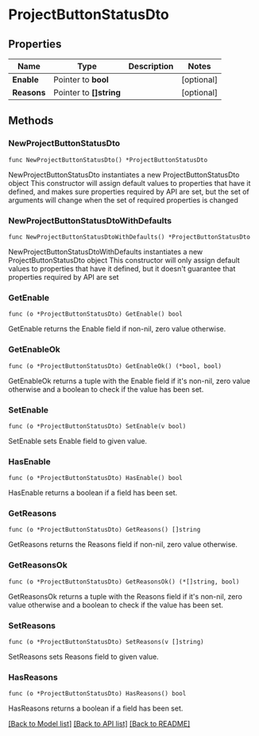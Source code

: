 # ProjectButtonStatusDto

## Properties

Name | Type | Description | Notes
------------ | ------------- | ------------- | -------------
**Enable** | Pointer to **bool** |  | [optional] 
**Reasons** | Pointer to **[]string** |  | [optional] 

## Methods

### NewProjectButtonStatusDto

`func NewProjectButtonStatusDto() *ProjectButtonStatusDto`

NewProjectButtonStatusDto instantiates a new ProjectButtonStatusDto object
This constructor will assign default values to properties that have it defined,
and makes sure properties required by API are set, but the set of arguments
will change when the set of required properties is changed

### NewProjectButtonStatusDtoWithDefaults

`func NewProjectButtonStatusDtoWithDefaults() *ProjectButtonStatusDto`

NewProjectButtonStatusDtoWithDefaults instantiates a new ProjectButtonStatusDto object
This constructor will only assign default values to properties that have it defined,
but it doesn't guarantee that properties required by API are set

### GetEnable

`func (o *ProjectButtonStatusDto) GetEnable() bool`

GetEnable returns the Enable field if non-nil, zero value otherwise.

### GetEnableOk

`func (o *ProjectButtonStatusDto) GetEnableOk() (*bool, bool)`

GetEnableOk returns a tuple with the Enable field if it's non-nil, zero value otherwise
and a boolean to check if the value has been set.

### SetEnable

`func (o *ProjectButtonStatusDto) SetEnable(v bool)`

SetEnable sets Enable field to given value.

### HasEnable

`func (o *ProjectButtonStatusDto) HasEnable() bool`

HasEnable returns a boolean if a field has been set.

### GetReasons

`func (o *ProjectButtonStatusDto) GetReasons() []string`

GetReasons returns the Reasons field if non-nil, zero value otherwise.

### GetReasonsOk

`func (o *ProjectButtonStatusDto) GetReasonsOk() (*[]string, bool)`

GetReasonsOk returns a tuple with the Reasons field if it's non-nil, zero value otherwise
and a boolean to check if the value has been set.

### SetReasons

`func (o *ProjectButtonStatusDto) SetReasons(v []string)`

SetReasons sets Reasons field to given value.

### HasReasons

`func (o *ProjectButtonStatusDto) HasReasons() bool`

HasReasons returns a boolean if a field has been set.


[[Back to Model list]](../README.md#documentation-for-models) [[Back to API list]](../README.md#documentation-for-api-endpoints) [[Back to README]](../README.md)


